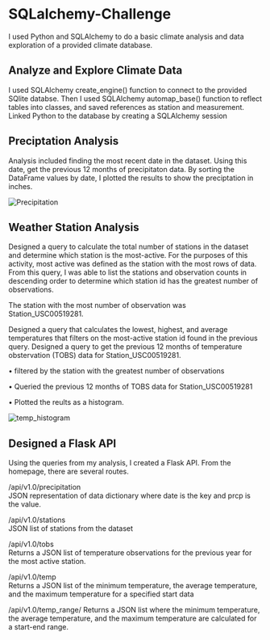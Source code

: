 # SQLalchemy-Challenge
I used Python and SQLAlchemy to do a basic climate analysis and data exploration of a provided climate database.

## Analyze and Explore Climate Data
I used SQLAlchemy create_engine() function to connect to the provided SQlite databse. Then I used SQLAlchemy automap_base() function to reflect tables into classes, and saved references as station and measurement.
Linked Python to the database by creating a SQLAlchemy session


## Preciptation Analysis
Analysis included finding the most recent date in the dataset. 
Using this date, get the previous 12 months of precipitaton data.
By sorting the DataFrame values by date, I plotted the results to show the preciptation in inches.

![Precipitation](htt)

## Weather Station Analysis

Designed a query to calculate the total number of stations in the dataset and determine which station is the most-active.
For the purposes of this activity, most active was defined as the station with the most rows of data. From this query, I was able to list the stations and observation counts in descending order to determine which station id has the greatest number of observations. 

The station with the most number of observation was Station_USC00519281.

Designed a query that calculates the lowest, highest, and average temperatures that filters on the most-active station id found in the previous query.
Designed a query to get the previous 12 months of temperature obstervation (TOBS) data for Station_USC00519281.

  • filtered by the station with the greatest number of observations
  
  • Queried the previous 12 months of TOBS data for Station_USC00519281
  
  • Plotted the reults as a histogram.

![temp_histogram](ht)


## Designed a Flask API 
Using the queries from my analysis, I created a Flask API.
From the homepage, there are several routes.

/api/v1.0/precipitation   
JSON representation of data dictionary where date is the key and prcp is the value.

/api/v1.0/stations        
JSON list of stations from the dataset
 
/api/v1.0/tobs           
Returns a JSON list of temperature observations for the previous year for the most active station.

/api/v1.0/temp<start>   
Returns a JSON list of the minimum temperature, the average temperature, and the maximum temperature for a specified start data

/api/v1.0/temp_range<start>/<end>
Returns a JSON list where the minimum temperature, the average temperature, and the maximum temperature are calculated for a start-end range.
